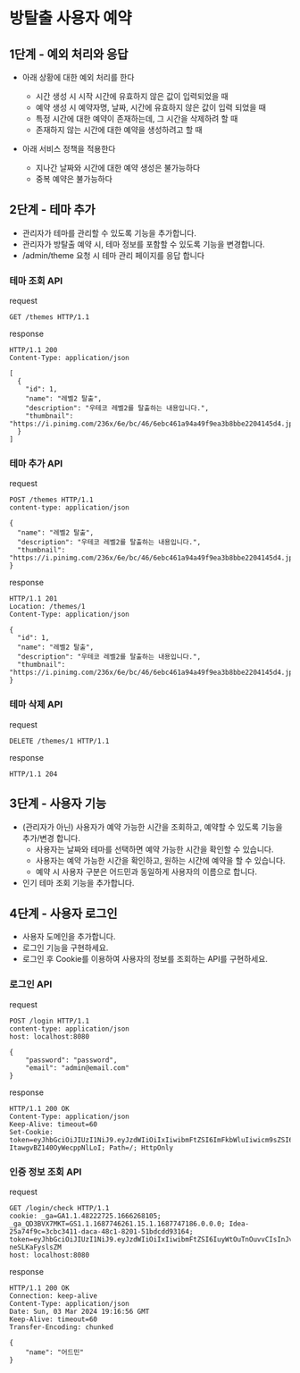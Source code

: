 # 방탈출 사용자 예약

## 1단계 - 예외 처리와 응답

- 아래 상황에 대한 예외 처리를 한다
    - 시간 생성 시 시작 시간에 유효하지 않은 값이 입력되었을 때
    - 예약 생성 시 예약자명, 날짜, 시간에 유효하지 않은 값이 입력 되었을 때
    - 특정 시간에 대한 예약이 존재하는데, 그 시간을 삭제하려 할 때
    - 존재하지 않는 시간에 대한 예약을 생성하려고 할 때

- 아래 서비스 정책을 적용한다
    - 지나간 날짜와 시간에 대한 예약 생성은 불가능하다
    - 중복 예약은 불가능하다

## 2단계 - 테마 추가

- 관리자가 테마를 관리할 수 있도록 기능을 추가합니다.
- 관리자가 방탈출 예약 시, 테마 정보를 포함할 수 있도록 기능을 변경합니다.
- /admin/theme 요청 시 테마 관리 페이지를 응답 합니다

### 테마 조회 API

request
```
GET /themes HTTP/1.1
```

response
```
HTTP/1.1 200
Content-Type: application/json

[
  {
    "id": 1,
    "name": "레벨2 탈출",
    "description": "우테코 레벨2를 탈출하는 내용입니다.",
    "thumbnail": "https://i.pinimg.com/236x/6e/bc/46/6ebc461a94a49f9ea3b8bbe2204145d4.jpg"
  }
]
```

### 테마 추가 API

request
```
POST /themes HTTP/1.1
content-type: application/json

{
  "name": "레벨2 탈출",
  "description": "우테코 레벨2를 탈출하는 내용입니다.",
  "thumbnail": "https://i.pinimg.com/236x/6e/bc/46/6ebc461a94a49f9ea3b8bbe2204145d4.jpg"
}
```

response
```
HTTP/1.1 201
Location: /themes/1
Content-Type: application/json

{
  "id": 1,
  "name": "레벨2 탈출",
  "description": "우테코 레벨2를 탈출하는 내용입니다.",
  "thumbnail": "https://i.pinimg.com/236x/6e/bc/46/6ebc461a94a49f9ea3b8bbe2204145d4.jpg"
}
```

### 테마 삭제 API

request
```
DELETE /themes/1 HTTP/1.1
```
response
```
HTTP/1.1 204
```

## 3단계 - 사용자 기능
- (관리자가 아닌) 사용자가 예약 가능한 시간을 조회하고, 예약할 수 있도록 기능을 추가/변경 합니다.
  - 사용자는 날짜와 테마를 선택하면 예약 가능한 시간을 확인할 수 있습니다.
  - 사용자는 예약 가능한 시간을 확인하고, 원하는 시간에 예약을 할 수 있습니다.
  - 예약 시 사용자 구분은 어드민과 동일하게 사용자의 이름으로 합니다.
- 인기 테마 조회 기능을 추가합니다.

## 4단계 - 사용자 로그인

- 사용자 도메인을 추가합니다.
- 로그인 기능을 구현하세요.
- 로그인 후 Cookie를 이용하여 사용자의 정보를 조회하는 API를 구현하세요.

### 로그인 API

request
```
POST /login HTTP/1.1
content-type: application/json
host: localhost:8080

{
    "password": "password",
    "email": "admin@email.com"
}
```

response
```
HTTP/1.1 200 OK
Content-Type: application/json
Keep-Alive: timeout=60
Set-Cookie: token=eyJhbGciOiJIUzI1NiJ9.eyJzdWIiOiIxIiwibmFtZSI6ImFkbWluIiwicm9sZSI6IkFETUlOIn0.cwnHsltFeEtOzMHs2Q5-ItawgvBZ140OyWecppNlLoI; Path=/; HttpOnly
```

### 인증 정보 조회 API

request
```
GET /login/check HTTP/1.1
cookie: _ga=GA1.1.48222725.1666268105; _ga_QD3BVX7MKT=GS1.1.1687746261.15.1.1687747186.0.0.0; Idea-25a74f9c=3cbc3411-daca-48c1-8201-51bdcdd93164; token=eyJhbGciOiJIUzI1NiJ9.eyJzdWIiOiIxIiwibmFtZSI6IuyWtOuTnOuvvCIsInJvbGUiOiJBRE1JTiJ9.vcK93ONRQYPFCxT5KleSM6b7cl1FE-neSLKaFyslsZM
host: localhost:8080
```

response
```
HTTP/1.1 200 OK
Connection: keep-alive
Content-Type: application/json
Date: Sun, 03 Mar 2024 19:16:56 GMT
Keep-Alive: timeout=60
Transfer-Encoding: chunked

{
    "name": "어드민"
}
```
